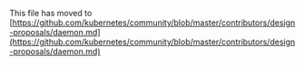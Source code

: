 This file has moved to [https://github.com/kubernetes/community/blob/master/contributors/design-proposals/daemon.md](https://github.com/kubernetes/community/blob/master/contributors/design-proposals/daemon.md)
